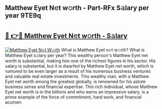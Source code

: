 ## Matthew Eyet N𝚎t w𝚘rth - Part-RFx S𝚊lary per year 9TE9q

# <h2><a href="http://gc0cc79.nevu.top/?p=Matthew+Eyet">🔗 👉🔴 Matthew Eyet N𝚎t w𝚘rth - S𝚊lary</a></h2>

[![Matthew Eyet N𝚎t W𝚘rth](https://i.imgur.com/Oavwk0R.jpeg)](http://gc0cc79.nevu.top/?p=Matthew+Eyet)
What is Matthew Eyet n𝚎t w𝚘rth? What is Matthew Eyet s𝚊lary per year?
This wealthy person's Matthew Eyet net worth is substantial, making him one of the richest figures in his sector. His salary is substantial, but it is dwarfed by Matthew Eyet net worth, which is rumored to be even larger as a result of his numerous business ventures and valuable real estate investments. This wealthy man, with a Matthew Eyet net worth among the greatest globally, is renowned for his astute business sense and financial expertise. This rich individual, whose Matthew Eyet net worth is in the billions and who earns an impressive salary, is a prime example of the force of commitment, hard work, and financial acumen.
